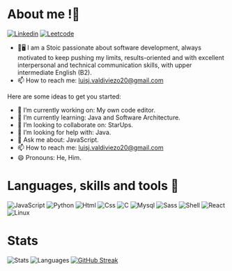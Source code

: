<!-- ![Banner](./JLVP_1.svg) -->

# About me !👋

  [![Linkedin](https://img.shields.io/badge/LinkedIn-0077B5?style=for-the-badge&logo=linkedin&logoColor=white)](https://www.linkedin.com/in/jose-luis-valdiviezo-pe%C3%B1a-5693a9202/)
  [![Leetcode](https://img.shields.io/badge/-LeetCode-FFA116?style=for-the-badge&logo=LeetCode&logoColor=black)](https://leetcode.com/joseluis-max/)

- 👨🖥️ I am a Stoic passionate about software development, always motivated to keep pushing my limits, results-oriented and with excellent interpersonal       and technical communication skills, with upper intermediate English (B2). 
- :mailbox: How to reach me: luisj.valdiviezo20@gmail.com

Here are some ideas to get you started:

- 🔭 I’m currently working on: My own code editor.
- 🌱 I’m currently learning: Java and Software Architecture.
- 👯 I’m looking to collaborate on: StarUps.
- 🤔 I’m looking for help with: Java.
- 💬 Ask me about: JavaScript.
- 📫 How to reach me: luisj.valdiviezo20@gmail.com
- 😄 Pronouns: He, Him.

# Languages, skills and tools 🧰

![JavaScript](https://img.shields.io/badge/javascript-%23323330.svg?style=for-the-badge&logo=javascript&logoColor=%23F7DF1E)
![Python](https://img.shields.io/badge/Python-FFD43B?style=for-the-badge&logo=python&logoColor=darkgreen)
![Html](https://img.shields.io/badge/HTML5-E34F26?style=for-the-badge&logo=html5&logoColor=white)
![Css](https://img.shields.io/badge/CSS3-1572B6?style=for-the-badge&logo=css3&logoColor=white)
![C](https://img.shields.io/badge/C-00599C?style=for-the-badge&logo=c&logoColor=white)
![Mysql](https://img.shields.io/badge/MySQL-00000F?style=for-the-badge&logo=mysql&logoColor=white)
![Sass](https://img.shields.io/badge/Sass-CC6699?style=for-the-badge&logo=sass&logoColor=white)
![Shell](https://img.shields.io/badge/Shell_Script-121011?style=for-the-badge&logo=gnu-bash&logoColor=white)
![React](https://img.shields.io/badge/React-20232A?style=for-the-badge&logo=react&logoColor=61DAFB)
![Linux](https://img.shields.io/badge/Linux-FCC624?style=for-the-badge&logo=linux&logoColor=black)

# Stats

![Stats](https://github-readme-stats.vercel.app/api?username=joseluis-max)
![Languages](https://github-readme-stats.vercel.app/api/top-langs/?username=joseluis-max)
[![GitHub Streak](https://github-readme-streak-stats.herokuapp.com/?user=joseluis-max)](https://git.io/streak-stats)
